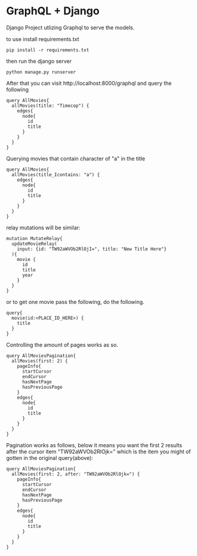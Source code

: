 # GraphQL + Django

Django Project utlizing Graphql to serve the models.


to use install requirements.txt

    pip install -r requirements.txt

then run the django server

    python manage.py runserver
    
After that you can visit http://localhost:8000/graphql and query the following

    query AllMovies{
      allMovies(title: "Timecop") {
        edges{
          node{
            id
            title
          }
        }
      }
    }
   
Querying movies that contain character of "a" in the title

    query AllMovies{
      allMovies(title_Icontains: "a") {
        edges{
          node{
            id
            title
          }
        }
      }
    }
    
relay mutations will be similar:

    mutation MutateRelay{
      updateMovieRelay(
        input: {id: "TW92aWVOb2RlOjI=", title: "New Title Here"}
      ){
        movie {
          id
          title
          year
        }
      }
    }

or to get one movie pass the following, do the following.

    query{
      movie(id:<PLACE_ID_HERE>) {
        title
      }
    }
    
Controlling the amount of pages works as so.

    query AllMoviesPagination{
      allMovies(first: 2) {
        pageInfo{
          startCursor
          endCursor
          hasNextPage
          hasPreviousPage
        }
        edges{
          node{
            id
            title
          }
        }
      }
    }
Pagination works as follows, below it means you want the first 2 results after the cursor item "TW92aWVOb2RlOjk=" which is the item you might of gotten in the original query(above):
    
    query AllMoviesPagination{
      allMovies(first: 2, after: "TW92aWVOb2RlOjk=") {
        pageInfo{
          startCursor
          endCursor
          hasNextPage
          hasPreviousPage
        }
        edges{
          node{
            id
            title
          }
        }
      }
    }